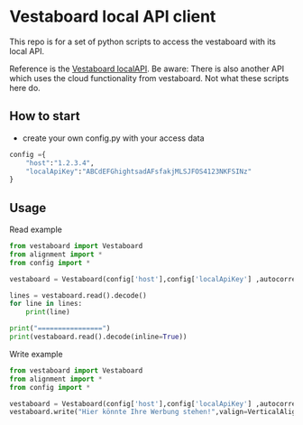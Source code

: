 # Vestaboard local API client

This repo is for a set of python scripts to access the vestaboard with its local API.

Reference is the [Vestaboard localAPI](https://docs.vestaboard.com/local). Be aware: There is also another API which uses the cloud functionality from vestaboard. Not what these scripts here do.

## How to start

 * create your own config.py with your access data

```python
config ={
    "host":"1.2.3.4",
    "localApiKey":"ABCdEFGhightsadAFsfakjMLSJFOS4123NKFSINz"
}
```


## Usage

Read example
```python
from vestaboard import Vestaboard
from alignment import *
from config import *

vestaboard = Vestaboard(config['host'],config['localApiKey'] ,autocorrectLang=True)

lines = vestaboard.read().decode()
for line in lines:
    print(line)

print("================")
print(vestaboard.read().decode(inline=True))
```

Write example
```python
from vestaboard import Vestaboard
from alignment import *
from config import *

vestaboard = Vestaboard(config['host'],config['localApiKey'] ,autocorrectLang=True)
vestaboard.write("Hier könnte Ihre Werbung stehen!",valign=VerticalAlign.CENTER, halign= HorizontalAlign.CENTER)

```




